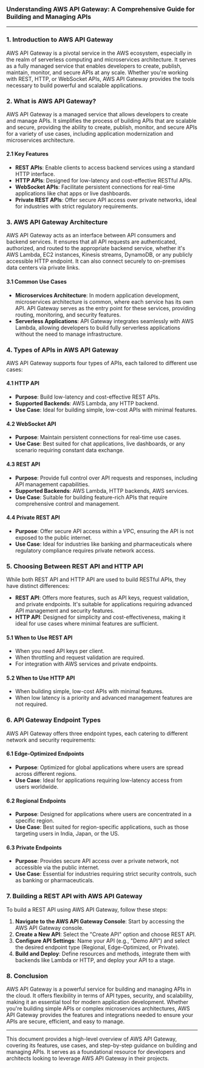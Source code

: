 ### **Understanding AWS API Gateway: A Comprehensive Guide for Building and Managing APIs**

---

### 1. **Introduction to AWS API Gateway**

AWS API Gateway is a pivotal service in the AWS ecosystem, especially in the realm of serverless computing and microservices architecture. It serves as a fully managed service that enables developers to create, publish, maintain, monitor, and secure APIs at any scale. Whether you're working with REST, HTTP, or WebSocket APIs, AWS API Gateway provides the tools necessary to build powerful and scalable applications. 

### 2. **What is AWS API Gateway?**

AWS API Gateway is a managed service that allows developers to create and manage APIs. It simplifies the process of building APIs that are scalable and secure, providing the ability to create, publish, monitor, and secure APIs for a variety of use cases, including application modernization and microservices architecture.

#### 2.1 **Key Features**
- **REST APIs**: Enable clients to access backend services using a standard HTTP interface.
- **HTTP APIs**: Designed for low-latency and cost-effective RESTful APIs.
- **WebSocket APIs**: Facilitate persistent connections for real-time applications like chat apps or live dashboards.
- **Private REST APIs**: Offer secure API access over private networks, ideal for industries with strict regulatory requirements.

### 3. **AWS API Gateway Architecture**

AWS API Gateway acts as an interface between API consumers and backend services. It ensures that all API requests are authenticated, authorized, and routed to the appropriate backend service, whether it's AWS Lambda, EC2 instances, Kinesis streams, DynamoDB, or any publicly accessible HTTP endpoint. It can also connect securely to on-premises data centers via private links.

#### 3.1 **Common Use Cases**
- **Microservices Architecture**: In modern application development, microservices architecture is common, where each service has its own API. API Gateway serves as the entry point for these services, providing routing, monitoring, and security features.
- **Serverless Applications**: API Gateway integrates seamlessly with AWS Lambda, allowing developers to build fully serverless applications without the need to manage infrastructure.

### 4. **Types of APIs in AWS API Gateway**

AWS API Gateway supports four types of APIs, each tailored to different use cases:

#### 4.1 **HTTP API**
- **Purpose**: Build low-latency and cost-effective REST APIs.
- **Supported Backends**: AWS Lambda, any HTTP backend.
- **Use Case**: Ideal for building simple, low-cost APIs with minimal features.

#### 4.2 **WebSocket API**
- **Purpose**: Maintain persistent connections for real-time use cases.
- **Use Case**: Best suited for chat applications, live dashboards, or any scenario requiring constant data exchange.

#### 4.3 **REST API**
- **Purpose**: Provide full control over API requests and responses, including API management capabilities.
- **Supported Backends**: AWS Lambda, HTTP backends, AWS services.
- **Use Case**: Suitable for building feature-rich APIs that require comprehensive control and management.

#### 4.4 **Private REST API**
- **Purpose**: Offer secure API access within a VPC, ensuring the API is not exposed to the public internet.
- **Use Case**: Ideal for industries like banking and pharmaceuticals where regulatory compliance requires private network access.

### 5. **Choosing Between REST API and HTTP API**

While both REST API and HTTP API are used to build RESTful APIs, they have distinct differences:

- **REST API**: Offers more features, such as API keys, request validation, and private endpoints. It's suitable for applications requiring advanced API management and security features.
- **HTTP API**: Designed for simplicity and cost-effectiveness, making it ideal for use cases where minimal features are sufficient.

#### 5.1 **When to Use REST API**
- When you need API keys per client.
- When throttling and request validation are required.
- For integration with AWS services and private endpoints.

#### 5.2 **When to Use HTTP API**
- When building simple, low-cost APIs with minimal features.
- When low latency is a priority and advanced management features are not required.

### 6. **API Gateway Endpoint Types**

AWS API Gateway offers three endpoint types, each catering to different network and security requirements:

#### 6.1 **Edge-Optimized Endpoints**
- **Purpose**: Optimized for global applications where users are spread across different regions.
- **Use Case**: Ideal for applications requiring low-latency access from users worldwide.

#### 6.2 **Regional Endpoints**
- **Purpose**: Designed for applications where users are concentrated in a specific region.
- **Use Case**: Best suited for region-specific applications, such as those targeting users in India, Japan, or the US.

#### 6.3 **Private Endpoints**
- **Purpose**: Provides secure API access over a private network, not accessible via the public internet.
- **Use Case**: Essential for industries requiring strict security controls, such as banking or pharmaceuticals.

### 7. **Building a REST API with AWS API Gateway**

To build a REST API using AWS API Gateway, follow these steps:

1. **Navigate to the AWS API Gateway Console**: Start by accessing the AWS API Gateway console.
2. **Create a New API**: Select the "Create API" option and choose REST API.
3. **Configure API Settings**: Name your API (e.g., "Demo API") and select the desired endpoint type (Regional, Edge-Optimized, or Private).
4. **Build and Deploy**: Define resources and methods, integrate them with backends like Lambda or HTTP, and deploy your API to a stage.

### 8. **Conclusion**

AWS API Gateway is a powerful service for building and managing APIs in the cloud. It offers flexibility in terms of API types, security, and scalability, making it an essential tool for modern application development. Whether you're building simple APIs or complex microservices architectures, AWS API Gateway provides the features and integrations needed to ensure your APIs are secure, efficient, and easy to manage.

---

This document provides a high-level overview of AWS API Gateway, covering its features, use cases, and step-by-step guidance on building and managing APIs. It serves as a foundational resource for developers and architects looking to leverage AWS API Gateway in their projects.
